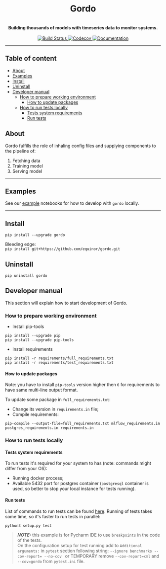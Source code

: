 

<h1 align="center">Gordo</h1>
<div align="center">
 <!-- Uncomment line below once we decided on 'logo.png' -->
 <!--<img align="center" src="logo.png" width="250" height="250">-->
 <br />
 <strong>
   Building thousands of models with timeseries data to monitor systems.
 </strong>
</div>

<br />

<div align="center">
  <a href="https://github.com/equinor/gordo/actions?query=branch=master">
    <img src="https://github.com/equinor/gordo/workflows/CI/badge.svg?branch=master" alt="Build Status"/>
  </a>
  <a href="https://codecov.io/gh/equinor/gordo">
    <img src="https://codecov.io/gh/equinor/gordo/branch/master/graph/badge.svg" alt="Codecov"/>
  </a>
  <a href="https://gordo.readthedocs.io/en/latest/?badge=latest">
    <img src="https://readthedocs.org/projects/gordo/badge/?version=latest" alt="Documentation"/>
  </a> 
</div>

---

## Table of content
* [About](#About)
* [Examples](#Examples)
* [Install](#Install)
* [Uninstall](#Uninstall)
* [Developer manual](#Developer-manual)
    * [How to prepare working environment](#How-to-prepare-working-environment)
        * [How to update packages](#How-to-update-packages)
    * [How to run tests locally](#How-to-run-tests-locally)
        * [Tests system requirements](#Tests-system-requirements)
        * [Run tests](#Run-tests)

## About

Gordo fulfills the role of inhaling config files and supplying components to the pipeline of:

1. Fetching data
2. Training model
3. Serving model

---

## Examples

See our [example](./examples) notebooks for how to develop with `gordo` locally.

---

## Install 
`pip install --upgrade gordo`  

Bleeding edge:  
`pip install git+https://github.com/equinor/gordo.git`

## Uninstall
`pip uninstall gordo`

## Developer manual
This section will explain how to start development of Gordo.

### How to prepare working environment
- Install pip-tools
```
pip install --upgrade pip
pip install --upgrade pip-tools
```

- Install requirements
```
pip install -r requirements/full_requirements.txt
pip install -r requirements/test_requirements.txt
```

#### How to update packages
Note: you have to install `pip-tools` version higher then `6` for requirements to have same multi-line output format.

To update some package in `full_requirements.txt`:
- Change its version in `requirements.in` file;
- Compile requirements:
```shell
pip-compile --output-file=full_requirements.txt mlflow_requirements.in postgres_requirements.in requirements.in  
```

### How to run tests locally

#### Tests system requirements
To run tests it's required for your system to has (note: commands might differ from your OS):
- Running docker process;
- Available 5432 port for postgres container 
(`postgresql` container is used, so better to stop your local instance for tests running). 

#### Run tests
List of commands to run tests can be found [here](/setup.cfg).
Running of tests takes some time, so it's faster to run tests in parallel:
```
python3 setup.py test
```

> **_NOTE:_** this example is for Pycharm IDE to use `breakpoints` in the code of the tests.  
> On the configuration setup for test running add to `Additional arguments:` in `pytest` 
> section following string: `--ignore benchmarks --cov-report= --no-cov ` 
> or TEMPORARY remove `--cov-report=xml` and `--cov=gordo` from `pytest.ini` file.

